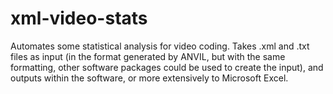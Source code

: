 # xml-video-stats
Automates some statistical analysis for video coding. Takes .xml and .txt files as input (in the format generated by ANVIL, but with the same formatting, other software packages could be used to create the input), and outputs within the software, or more extensively to Microsoft Excel.
